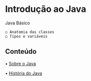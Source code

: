 # Introdução ao Java
Java Básico 

    ○ Anatomia das classes
    ○ Tipos e variáveis

## Conteúdo
• [Sobre o Java](https://glysns.gitbook.io/java-basico/)

• [História do Java](https://www.youtube.com/watch?v=sTX0UEplF54&list=PLHz_AreHm4dkI2ZdjTwZA4mPMxWTfNSpR&ab_channel=CursoemV%C3%ADdeo)

